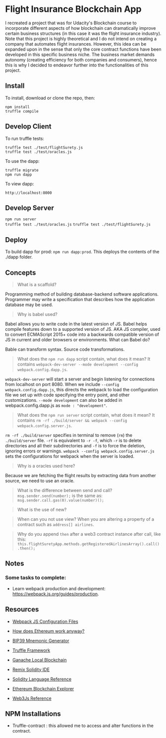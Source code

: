 # Flight Insurance Blockchain App

I recreated a project that was for Udacity's Blockchain course to incorporate different aspects of how blockchain can dramatically improve certain business structures (in this case it was the flight insurance industry). Note that this project is highly theoretical and I do not intend on creating a company that automates flight insurances. However, this idea can be expanded upon in the sense that only the core contract functions have been developed in this specific business niche. The business market demands autonomy (creating efficiency for both companies and consumers), hence this is why I decided to endeavor further into the functionalities of this project.

## Install

To install, download or clone the repo, then:

`npm install`  
`truffle compile`

## Develop Client

To run truffle tests:

`truffle test ./test/flightSurety.js`  
`truffle test ./test/oracles.js`

To use the dapp:

`truffle migrate`  
`npm run dapp`

To view dapp:

`http://localhost:8000`

## Develop Server

`npm run server`  
`truffle test ./test/oracles.js`
`truffle test ./test/flightSurety.js`

## Deploy

To build dapp for prod: `npm run dapp:prod`. This deploys the contents of the ./dapp folder.

## Concepts

> What is a scaffold?

Programming method of building database-backend software applications. Programmer may write a specification that describes how the application database may be used.

> Why is babel used?

Babel allows you to write code in the latest version of JS. Babel helps compile features down to a supported version of JS. AKA JS compiler, used to convert ECMAScript 2015+ code into a backwards compatible version of JS in current and older browsers or environments. What can Babel do?

Bable can transform syntax. 
Source code transformations.

> What does the `npm run dapp` script contain, what does it mean?
It contains `webpack-dev-server --mode development --config webpack.config.dapp.js`.

`webpack-dev-server` will start a server and begin listening for connections from localhost on port 8080. When we include `--config webpack.config.dapp.js`, this directs the webpack to load the configuration file we set up with code specifying the entry point, and other customizations. `--mode development` can also be added in webpack.config.dapp.js as `mode : "development"`.

> What does the `npm run server` script contain, what does it mean?
It contains `rm -rf ./build/server && webpack --config webpack.config.server.js`.

`rm -rf ./build/server` specifies in terminal to remove (`rm`) the `./build/server` file. `-rf` is equivalent to `-r -f`, which `-r` is to delete directories and all their subdirectories and `-f` is to force the deletion, ignoring errors or warnings. `webpack --config webpack.config.server.js` sets the configurations for webpack when the server is loaded.

> Why is a oracles used here?

Because we are fetching the flight results by extracting data from another source, we need to use an oracle.

> What is the difference between send and call?
`msg.sender.send(number);` is the same as: `msg.sender.call.gas(0).value(number)();`

> What is the use of new?

> When can you not use view?
When you are altering a property of a contract such as `address[] airlines`.


> Why do you append `then` after a web3 contract instance after call, like this: 
`this.flightSuretyApp.methods.getRegisteredAirlinesArray().call().then();`


## Notes

### Some tasks to complete: 
- Learn webpack production and development: https://webpack.js.org/guides/production.

## Resources
* [Webpack JS Configuration Files](https://webpack.js.org/configuration/)

* [How does Ethereum work anyway?](https://medium.com/@preethikasireddy/how-does-ethereum-work-anyway-22d1df506369)
* [BIP39 Mnemonic Generator](https://iancoleman.io/bip39/)
* [Truffle Framework](http://truffleframework.com/)
* [Ganache Local Blockchain](http://truffleframework.com/ganache/)
* [Remix Solidity IDE](https://remix.ethereum.org/)
* [Solidity Language Reference](http://solidity.readthedocs.io/en/v0.4.24/)
* [Ethereum Blockchain Explorer](https://etherscan.io/)
* [Web3Js Reference](https://github.com/ethereum/wiki/wiki/JavaScript-API)

## NPM Installations
- Truffle-contract : this allowed me to access and alter functions in the contract.

